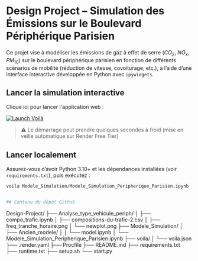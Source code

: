 # Design Project – Simulation des Émissions sur le Boulevard Périphérique Parisien

Ce projet vise à modéliser les émissions de gaz à effet de serre ($CO_2$, $NO_x$, $PM_{10}$) sur le boulevard périphérique parisien en fonction de différents scénarios de mobilité (réduction de vitesse, covoiturage, etc.), à l’aide d’une interface interactive développée en Python avec `ipywidgets`.

## Lancer la simulation interactive

Clique ici pour lancer l'application web :

[![Launch Voilà](https://img.shields.io/badge/Launch%20App-Render-orange?logo=voila)](https://design-project-erl7.onrender.com)

> ⚠️ Le démarrage peut prendre quelques secondes à froid (mise en veille automatique sur Render Free Tier)

## Lancer localement

Assurez-vous d’avoir Python 3.10+ et les dépendances installées (voir `requirements.txt`), puis exécutez :

```bash
voila Modele_Simulation/Modele_Simulation_Peripherique_Parisien.ipynb


## Contenu du dépôt Github

```
Design-Project/
├── Analyse_type_vehicule_periph/
│   ├── compo_trafic.ipynb
│   ├── compositions-du-trafic-2.csv
│   ├── freq_tranche_horaire.png
│   └── newplot.png
├── Modele_Simulation/
│   ├── Ancien_modele/
│   │   └── model.ipynb
│   └── Modele_Simulation_Peripherique_Parisien.ipynb
├── voila/
│   └── voila.json
├── .render.yaml
├── Procfile
├── README.md
├── requirements.txt
├── runtime.txt
├── setup.sh
└── start.py
```